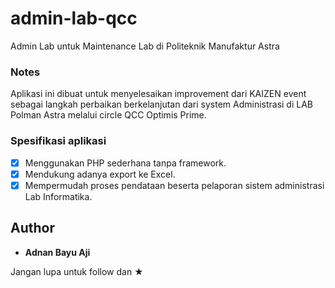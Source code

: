 # admin-lab-qcc
Admin Lab untuk Maintenance Lab di Politeknik Manufaktur Astra

### Notes
Aplikasi ini dibuat untuk menyelesaikan improvement dari KAIZEN event sebagai langkah perbaikan berkelanjutan dari system Administrasi di LAB Polman Astra melalui circle QCC Optimis Prime.

### Spesifikasi aplikasi

* [x] Menggunakan PHP sederhana tanpa framework.
* [x] Mendukung adanya export ke Excel.
* [x] Mempermudah proses pendataan beserta pelaporan sistem administrasi Lab Informatika.

## Author

* **Adnan Bayu Aji**

Jangan lupa untuk follow dan ★
